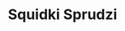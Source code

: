 ---
slug: squidki-sprudzi-148
title: Squidki Sprudzi
description: "Squidki Sprudzi is an exciting online game. Play for free directly in your browser!"
icon: /images/new_mods/Sprunki Sprudzi.png
url: https://wowtbc.net/sprunkin/sprudzi/index.html
previewImage: /images/new_mods/Sprunki Sprudzi.png
type: new mods

# SEO配置
seo:
  title: "Squidki Sprudzi - Play Free Online Game | Fun Browser Games"
  description: "Squidki Sprudzi - Play this fun online game for free in your browser. No download required!"
  ogImage: "/images/new_mods/Sprunki Sprudzi.png"
  keywords: "squidki-sprudzi-148, online game, browser game, free game, new mods game, play online"

videoUrls:
  - https://www.youtube.com/embed/example1
  - https://www.youtube.com/embed/example2

whyPlay:
  title: "Why Play Squidki Sprudzi?"
  items:
    - "Immersive Gameplay: Squidki Sprudzi offers an engaging and immersive gaming experience that will keep you entertained for hours"
    - "Challenging Levels: Test your skills with increasingly difficult challenges and obstacles"
    - "Beautiful Graphics: Enjoy stunning visuals and smooth animations that bring the game world to life"
    - "Regular Updates: New content and features are added regularly to keep the game fresh and exciting"
    - "Free to Play: Experience all the fun without spending a penny"
    - "Community Features: Connect with other players, share strategies, and compete for high scores"
    - "Cross-Platform: Play on any device with a web browser, no downloads required"

features:
  title: "Key Features of Squidki Sprudzi"
  image: "/images/new_mods/Sprunki Sprudzi.png"
  items:
    - "Intuitive Controls: Easy to learn controls make Squidki Sprudzi accessible for players of all skill levels"
    - "Multiple Game Modes: Enjoy various gameplay options that provide different challenges and experiences"
    - "Character Customization: Personalize your gaming experience with unique characters and items"
    - "Achievement System: Complete special tasks to earn rewards and recognition"
    - "Leaderboards: Compete with players worldwide and see who can achieve the highest scores"

characteristics:
  title: "Game Characteristics"
  image: "/images/new_mods/Sprunki Sprudzi.png"
  items:
    - "Genre: New mods game with elements of strategy and skill"
    - "Difficulty: Suitable for both casual gamers and those seeking a challenge"
    - "Play Time: Quick sessions or extended gameplay, depending on your preference"
    - "Art Style: Vibrant and engaging visuals that enhance the gaming experience"
    - "Sound Design: Immersive audio that complements the gameplay perfectly"

info: "Squidki Sprudzi is an exciting online game that offers players a unique and engaging gaming experience. With its intuitive controls, stunning visuals, and challenging gameplay, Squidki Sprudzi provides hours of entertainment for players of all ages and skill levels. Whether you're looking for a quick gaming session during a break or an extended play session, Squidki Sprudzi delivers an immersive experience that will keep you coming back for more. The game features multiple levels of increasing difficulty, ensuring that players are constantly challenged as they progress. With regular updates adding new content and features, Squidki Sprudzi remains fresh and exciting, providing endless entertainment options for its growing community of players."

howToPlayIntro: "Welcome to Squidki Sprudzi! This guide will walk you through the basics and help you master the game. Whether you're a beginner or looking to improve your skills, these tips and instructions will enhance your gaming experience."

howToPlaySteps:
  - title: "Getting Started"
    description: "Begin your Squidki Sprudzi adventure by familiarizing yourself with the controls. Use your keyboard or mouse to navigate through the game interface. The tutorial will guide you through the basic mechanics and help you understand the objectives."
  - title: "Understanding the Objectives"
    description: "In Squidki Sprudzi, your main goal is to progress through levels by completing specific objectives. Each level presents unique challenges that require different strategies and approaches."
  - title: "Mastering the Controls"
    description: "Practice using the controls to improve your precision and reaction time. Squidki Sprudzi requires quick reflexes and strategic thinking to overcome obstacles and defeat opponents."
  - title: "Utilizing Power-ups"
    description: "Collect power-ups throughout the game to enhance your abilities and overcome difficult challenges. Each power-up offers unique advantages that can be crucial for success."
  - title: "Developing Strategies"
    description: "As you progress in Squidki Sprudzi, develop effective strategies for different scenarios. Analyze patterns, anticipate challenges, and adapt your approach to maximize your performance."

faq:
  title: "Frequently Asked Questions about Squidki Sprudzi"
  items:
    - question: "Is Squidki Sprudzi free to play?"
      answer: "Yes, Squidki Sprudzi is completely free to play directly in your web browser. No downloads or purchases are required to enjoy the full game experience."
    - question: "Can I play Squidki Sprudzi on mobile devices?"
      answer: "Yes, Squidki Sprudzi is optimized for both desktop and mobile play. You can enjoy the game on any device with a web browser and internet connection."
    - question: "Are there any in-game purchases?"
      answer: "While Squidki Sprudzi is free to play, there may be optional in-game purchases available for cosmetic items or additional features that don't affect core gameplay."
    - question: "How often is Squidki Sprudzi updated?"
      answer: "The developers regularly update Squidki Sprudzi with new content, features, and improvements based on player feedback and game performance."
    - question: "Can I play Squidki Sprudzi offline?"
      answer: "Currently, Squidki Sprudzi requires an internet connection to play as it's a browser-based online game."
    - question: "Is Squidki Sprudzi suitable for children?"
      answer: "Yes, Squidki Sprudzi is designed to be family-friendly and suitable for players of all ages."
    - question: "How do I report bugs or issues?"
      answer: "If you encounter any problems while playing Squidki Sprudzi, you can report them through the game's support page or contact the developers directly through their website."
    - question: "Still Have Questions?"
      answer: "If you have additional questions about Squidki Sprudzi that aren't covered in this FAQ, please visit our support center or contact our customer service team for assistance."
---